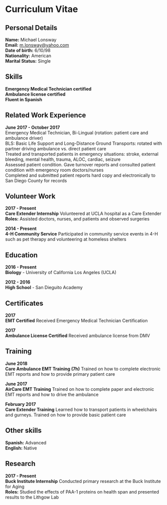 # Curriculum Vitae

## Personal Details

**Name:** Michael Lonsway <br>
**Email:** m.lonsway@yahoo.com  <br>
**Date of birth:** 6/10/98  <br>
**Nationality:** American  <br>
**Marital Status:** Single  <br>

## Skills

**Emergency Medical Technician certified** <br>
**Ambulance license certified** <br>
**Fluent in Spanish** <br>

## Related Work Experience

**June 2017 - October 2017** <br>
Emergency Medical Technician, Bi-Lingual (rotation:  patient care and ambulance driver) <br>
BLS: Basic Life Support and Long-Distance Ground Transports:  rotated with partner driving ambulance vs. direct patient care <br>
Treated and transported patients in emergency situations: stroke, external bleeding, mental health, trauma, ALOC, cardiac, seizure <br>
Assessed patient condition.  Gave turnover reports and consulted patient condition with emergency room doctors/nurses <br>
Completed and submitted patient reports hard copy and electronically to San Diego County for records <br>

## Volunteer Work

**2017 - Present** <br>
**Care Extender Internship** Volunteered at UCLA hospital as a Care Extender <br>
**Roles:** Assisted doctors, nurses, and patients and observed surgeries <br>


**2014 - Present** <br>
**4-H Community Service** Participated in community service events in 4-H such as pet therapy and volunteering at homeless shelters <br>

## Education

**2016 - Present** <br>
**Biology** - University of California Los Angeles (UCLA)

**2012 - 2016** <br>
**High School** - San Dieguito Academy 

## Certificates

**2017**<br>
**EMT Certified** Received Emergency Medical Technician Certification<br>


**2017** <br>
**Ambulance License Certified** Received ambulance license from DMV <br>

## Training

**June 2018** <br>
**Care Ambulance EMT Training (7h)** Trained on how to complete electronic EMT reports and how to provide primary patient care <br>


**June 2017** <br>
**AirCare EMT Training** Trained on how to complete paper and electronic EMT reports and how to drive the ambulance <br>

**February 2017** <br>
**Care Extender Training** Learned how to transport patients in wheelchairs and gurneys. Trained on how to provide basic patient care <br>

## Other skills

**Spanish:** Advanced <br>
**English:** Native <br>

## Research
**2017 - Present** <br>
**Buck Institute Internship** Conducted primary research at the Buck Institute for Aging<br>
**Roles:** Studied the effects of PAA-1 proteins on health span and presented results to the Lithgow Lab <br>
